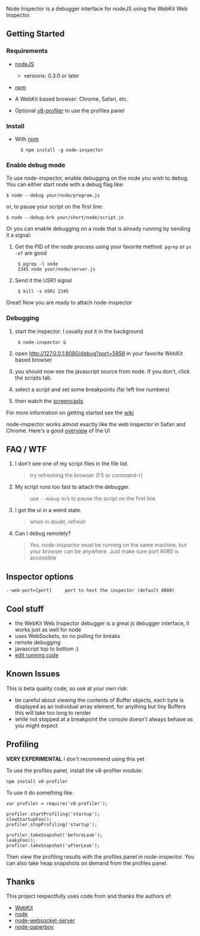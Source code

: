Node Inspector is a debugger interface for nodeJS using the WebKit Web Inspector.

## Getting Started

### Requirements

* [nodeJS](http://github.com/ry/node)
  - versions: 0.3.0 or later
* [npm](http://github.com/isaacs/npm)
* A WebKit based browser: Chrome, Safari, etc.

* Optional [v8-profiler](http://github.com/dannycoates/v8-profiler) to use the profiles panel

### Install

* With [npm](http://github.com/isaacs/npm)

        $ npm install -g node-inspector

### Enable debug mode

To use node-inspector, enable debugging on the node you wish to debug.
You can either start node with a debug flag like:

    $ node --debug your/node/program.js

or, to pause your script on the first line:

    $ node --debug-brk your/short/node/script.js

Or you can enable debugging on a node that is already running by sending
it a signal:

1. Get the PID of the node process using your favorite method. `pgrep` or `ps -ef` are good

		$ pgrep -l node
		2345 node your/node/server.js

2. Send it the USR1 signal

		$ kill -s USR1 2345

Great! Now you are ready to attach node-inspector

### Debugging

1. start the inspector. I usually put it in the background

		$ node-inspector &

2. open http://127.0.0.1:8080/debug?port=5858 in your favorite WebKit based browser

3. you should now see the javascript source from node. If you don't, click the scripts tab.

4. select a script and set some breakpoints (far left line numbers)

5. then watch the [screencasts](http://www.youtube.com/view_play_list?p=A5216AC29A41EFA8)

For more information on getting started see the [wiki](http://github.com/dannycoates/node-inspector/wiki/Getting-Started---from-scratch)

node-inspector works almost exactly like the web inspector in Safari and
Chrome. Here's a good [overview](http://code.google.com/chrome/devtools/docs/scripts.html) of the UI

## FAQ / WTF

1. I don't see one of my script files in the file list.

    > try refreshing the browser (F5 or command-r)

2. My script runs too fast to attach the debugger.

    > use `--debug-brk` to pause the script on the first line

3. I got the ui in a weird state.

    > when in doubt, refresh
    
4. Can I debug remotely?

    > Yes. node-inspector must be running on the same machine, but your browser can be anywhere. Just make sure port 8080 is accessible

## Inspector options

    --web-port=[port]     port to host the inspector (default 8080)

## Cool stuff

* the WebKit Web Inspector debugger is a great js debugger interface, it works just as well for node
* uses WebSockets, so no polling for breaks
* remote debugging
* javascript top to bottom :)
* [edit running code](http://github.com/dannycoates/node-inspector/wiki/LiveEdit)

## Known Issues

This is beta quality code, so use at your own risk:

* be careful about viewing the contents of Buffer objects, each byte is displayed as an individual array element, for anything but tiny Buffers this will take too long to render
* while not stopped at a breakpoint the console doesn't always behave as you might expect

## Profiling

**VERY EXPERIMENTAL**
I don't recommend using this yet

To use the profiles panel, install the v8-profiler module:

    npm install v8-profiler

To use it do something like:

    var profiler = require('v8-profiler');
		
    profiler.startProfiling('startup');
    slowStartupFoo();
    profiler.stopProfiling('startup');
		
    profiler.takeSnapshot('beforeLeak');
    leakyFoo();
    profiler.takeSnapshot('afterLeak');

Then view the profiling results with the profiles panel in node-inspector. You can
also take heap snapshots on demand from the profiles panel.

## Thanks

This project respectfully uses code from and thanks the authors of:

* [WebKit](http://webkit.org/building/checkout.html)
* [node](http://github.com/ry/node)
* [node-websocket-server](http://github.com/miksago/node-websocket-server)
* [node-paperboy](http://github.com/felixge/node-paperboy)


